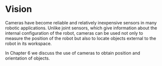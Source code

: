 &emsp;
# Vision

Cameras have become reliable and relatively inexpensive sensors in many robotic applications. Unlike joint sensors, which give information about the internal configuration of the robot, cameras can be used not only to measure the position of the robot but also to locate objects external to the robot in its workspace. 

In Chapter 6 we discuss the use of cameras to obtain position and orientation of objects.